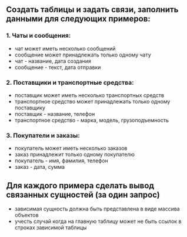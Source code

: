 ## Создать таблицы и задать связи, заполнить данными для следующих примеров:

### 1. Чаты и сообщения:
 - чат может иметь несколько сообщений
 - сообщение может принадлежать только одному чату
 - чат - название, дата создания
 - сообщение - текст, дата отправки

### 2. Поставщики и транспортные средства:
 - поставщик может иметь несколько транспортных средств
 - транспортное средство может принадлежать только одному поставщику
 - поставщик - название, телефон
 - транспортное средство - марка, модель, грузоподъемность

### 3. Покупатели и заказы:
 - покупатель может иметь несколько заказов
 - заказ принадлежит только одному покупателю
 - покупатель - имя, фамилия, телефон
 - заказ - дата, сумма

## Для каждого примера сделать вывод связанных сущностей (за один запрос)
- зависимая сущность должна быть представлена в виде массива объектов
- учесть случай когда на главную таблицу может не быть ссылок в строках зависимой таблицы

